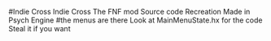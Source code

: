 #Indie Cross
Indie Cross The FNF mod Source code Recreation Made in Psych Engine
#the menus are there
Look at MainMenuState.hx for the code Steal it if you want
